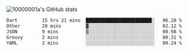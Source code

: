 ![10000001a's GitHub stats](https://github-readme-stats.vercel.app/api?username=10000001a&show_icons=true&theme=onedark&count_private=true)

<!-- [![Top Langs](https://github-readme-stats.vercel.app/api/top-langs/?username=10000001a&layout=compact&theme=onedark&langs_count=5)](https://github.com/anuraghazra/github-readme-stats) -->
<!--
**10000001a/10000001a** is a ✨ _special_ ✨ repository because its `README.md` (this file) appears on your GitHub profile.

Here are some ideas to get you started:

- 🔭 I’m currently working on ...
- 🌱 I’m currently learning ...
- 👯 I’m looking to collaborate on ...
- 🤔 I’m looking for help with ...
- 💬 Ask me about ...
- 📫 How to reach me: ...
- 😄 Pronouns: ...
- ⚡ Fun fact: ...
-->

<!--START_SECTION:waka-->

```txt
Dart         15 hrs 21 mins  ████████████████████████░   96.20 %
Other        20 mins         ▓░░░░░░░░░░░░░░░░░░░░░░░░   02.12 %
JSON         9 mins          ▒░░░░░░░░░░░░░░░░░░░░░░░░   00.98 %
Groovy       2 mins          ░░░░░░░░░░░░░░░░░░░░░░░░░   00.31 %
YAML         2 mins          ░░░░░░░░░░░░░░░░░░░░░░░░░   00.24 %
```

<!--END_SECTION:waka-->
